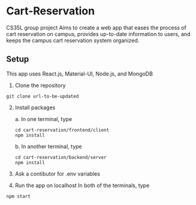 # Cart-Reservation
CS35L group project
Aims to create a web app that eases the process of cart reservation on campus, provides up-to-date information to users, and keeps the campus cart reservation system organized. 

## Setup
This app uses React.js, Material-UI, Node.js, and MongoDB

1. Clone the repository
  ```
  git clone url-to-be-updated
  ```
2. Install packages

    a. In one terminal, type
    ```
    cd cart-reservation/frontend/client
    npm install
    ```
    b. In another terminal, type
      ```
      cd cart-reservation/backend/server
      npm install
      ```   
 3. Ask a contibutor for .env variables
 4. Run the app on localhost
  In both of the terminals, type
  ```
  npm start
  ```

